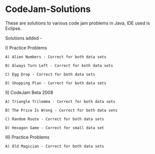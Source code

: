 # CodeJam-Solutions

These are solutions to various code jam problems in Java, IDE used is Eclipse.

Solutions added -

I) Practice Problems

    A) Alien Numbers - Correct for both data sets

    B) Always Turn Left - Correct for both data sets

    C) Egg Drop - Correct for both data sets

    D) Shopping Plan - Correct for both data sets

II) CodeJam Beta 2008

    A) Triangle Trilemma - Correct for both data sets
    
    B) The Price Is Wrong - Correct for both data sets
    
    C) Random Route - Correct for both data sets
    
    D) Hexagon Game - Correct for small data set

III) Practice Problems

    A) Old Magician - Correct for both data sets
